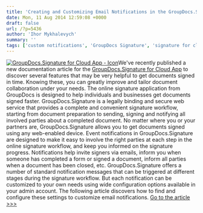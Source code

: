 ```yaml
---
title: 'Creating and Customizing Email Notifications in the GroupDocs.Signature for Cloud App'
date: Mon, 11 Aug 2014 12:59:08 +0000
draft: false
url: /?p=5436
author: 'Ihor Mykhalevych'
summary: ''
tags: ['custom notifications', 'GroupDocs Signature', 'signature for cloud', 'zArchive']
---
```


[![GroupDocs.Signature for Cloud App - Icon](https://blog.groupdocs.com/wp-content/uploads/sites/4/2014/08/GD_SGN_Icon_114.png)](http://groupdocs.com/apps/signature)We've recently published a new documentation article for the [GroupDocs.Signature for Cloud App](http://groupdocs.com/apps/signature) to discover several features that may be very helpful to get documents signed in time. Knowing these, you can greatly improve and tailor document collaboration under your needs. The online signature application from GroupDocs is designed to help individuals and businesses get documents signed faster. GroupDocs.Signature is a legally binding and secure web service that provides a complete and convenient signature workflow, starting from document preparation to sending, signing and notifying all involved parties about a completed document. No matter where you or your partners are, GroupDocs.Signature allows you to get documents signed using any web-enabled device. Event notifications in GroupDocs.Signature are designed to make it easy to involve the right parties at each step in the online signature workflow, and keep you informed on the signature progress. Notifications help invite signers via emails, inform you when someone has completed a form or signed a document, inform all parties when a document has been closed, etc. GroupDocs.Signature offers a number of standard notification messages that can be triggered at different stages during the signature workflow. But each notification can be customized to your own needs using wide configuration options available in your admin account. The following article discovers how to find and configure these settings to customize email notifications. [Go to the article >>>](http://groupdocs.com/docs/display/signature/Setting+Up+and+Customizing+Email+Notification+Templates)



